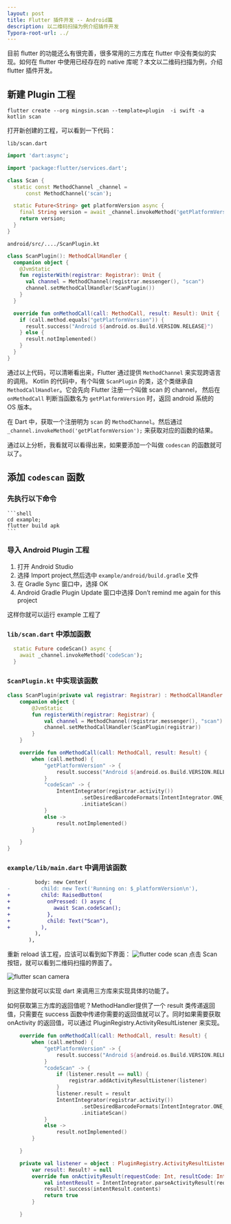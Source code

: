 ```yaml
---
layout: post
title: Flutter 插件开发 -- Android篇
description: 以二维码扫描为例介绍插件开发
Typora-root-url: ../
---
```

目前 flutter 的功能还么有很完善，很多常用的三方库在 flutter 中没有类似的实现。如何在 flutter 中使用已经存在的 native 库呢？本文以二维码扫描为例，介绍 flutter 插件开发。
## 新建 Plugin 工程
```shell
flutter create --org mingsin.scan --template=plugin  -i swift -a kotlin scan
```
打开新创建的工程，可以看到一下代码：

`lib/scan.dart`

```dart
import 'dart:async';

import 'package:flutter/services.dart';

class Scan {
  static const MethodChannel _channel =
      const MethodChannel('scan');

  static Future<String> get platformVersion async {
    final String version = await _channel.invokeMethod('getPlatformVersion');
    return version;
  }
}

```
`android/src/..../ScanPlugin.kt`

```kotlin
class ScanPlugin(): MethodCallHandler {
  companion object {
    @JvmStatic
    fun registerWith(registrar: Registrar): Unit {
      val channel = MethodChannel(registrar.messenger(), "scan")
      channel.setMethodCallHandler(ScanPlugin())
    }
  }

  override fun onMethodCall(call: MethodCall, result: Result): Unit {
    if (call.method.equals("getPlatformVersion")) {
      result.success("Android ${android.os.Build.VERSION.RELEASE}")
    } else {
      result.notImplemented()
    }
  }
}
```
通过以上代码，可以清晰看出来，Flutter 通过提供 `MethodChannel` 来实现跨语言的调用。
Kotlin 的代码中，有个叫做 `ScanPlugin` 的类，这个类继承自 `MethodCallHandler`。它会先向 Flutter 注册一个叫做 scan 的 channel， 然后在 `onMethodCall` 判断当函数名为 `getPlatformVersion` 时，返回 android 系统的 OS 版本。

在 Dart 中，获取一个注册明为 `scan` 的 `MethodChannel`。然后通过 `_channel.invokeMethod('getPlatformVersion');` 来获取对应的函数的结果。

通过以上分析，我看就可以看得出来，如果要添加一个叫做 `codescan` 的函数就可以了。

## 添加 `codescan` 函数
### 先执行以下命令

    ```shell
    cd example; 
    flutter build apk
    ```
### 导入 Android Plugin 工程

1. 打开 Android Studio 
2. 选择 Import project,然后选中 `example/android/build.gradle` 文件
3. 在 Gradle Sync 窗口中，选择 OK
4. Android Gradle Plugin Update 窗口中选择 Don’t remind me again for this project

这样你就可以运行 example 工程了


### `lib/scan.dart` 中添加函数
```dart
  static Future codeScan() async {
    await _channel.invokeMethod('codeScan');
  }
```


### `ScanPlugin.kt` 中实现该函数

```kotlin
class ScanPlugin(private val registrar: Registrar) : MethodCallHandler {
    companion object {
        @JvmStatic
        fun registerWith(registrar: Registrar) {
            val channel = MethodChannel(registrar.messenger(), "scan")
            channel.setMethodCallHandler(ScanPlugin(registrar))
        }
    }

    override fun onMethodCall(call: MethodCall, result: Result) {
        when (call.method) {
            "getPlatformVersion" -> {
                result.success("Android ${android.os.Build.VERSION.RELEASE}")
            }
            "codeScan" -> {
                IntentIntegrator(registrar.activity())
                        .setDesiredBarcodeFormats(IntentIntegrator.ONE_D_CODE_TYPES)
                        .initiateScan()
            }
            else ->
                result.notImplemented()
        }

    }
}
```

### `example/lib/main.dart` 中调用该函数

```diff
         body: new Center(
-          child: new Text('Running on: $_platformVersion\n'),
+          child: RaisedButton(
+            onPressed: () async {
+              await Scan.codeScan();
+            },
+            child: Text("Scan"),
+          ),
         ),
       ),
```

重新 reload 该工程，应该可以看到如下界面：
![flutter code scan](/assets/images/flutter-scan-button.png)
点击 Scan 按钮，就可以看到二维码扫描的界面了。

 ![flutter scan camera](/assets/images/flutter-scan-camera.png)

到这里你就可以实现 dart 来调用三方库来实现具体的功能了。

如何获取第三方库的返回值呢？MethodHandler提供了一个 result 类传递返回值，只需要在 success 函数中传递你需要的返回值就可以了。同时如果需要获取  onActivity 的返回值，可以通过 PluginRegistry.ActivityResultListener 来实现。

```kotlin
    override fun onMethodCall(call: MethodCall, result: Result) {
        when (call.method) {
            "getPlatformVersion" -> {
                result.success("Android ${android.os.Build.VERSION.RELEASE}")
            }
            "codeScan" -> {
                if (listener.result == null) {
                    registrar.addActivityResultListener(listener)
                }
                listener.result = result
                IntentIntegrator(registrar.activity())
                        .setDesiredBarcodeFormats(IntentIntegrator.ONE_D_CODE_TYPES)
                        .initiateScan()
            }
            else ->
                result.notImplemented()
        }

    }

    private val listener = object : PluginRegistry.ActivityResultListener {
        var result: Result? = null
        override fun onActivityResult(requestCode: Int, resultCode: Int, intent: Intent?): Boolean {
            val intentResult = IntentIntegrator.parseActivityResult(requestCode, intent)
            result?.success(intentResult.contents)
            return true
        }

    }
```

